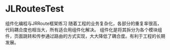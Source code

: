 # JLRoutesTest
组件化编程与JRRoute框架练习
随着工程的业务复杂化，各部分的重复率很高，代码耦合度也相当大，所有适合用组件化解决。
组件化是将其拆分为各个模块组件，页面跳转和传参通过路由的方式实现，大大降低了耦合度。有利于工程的长期发展。
